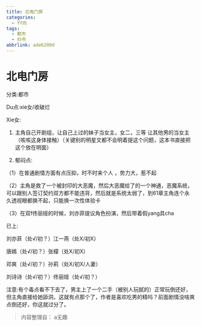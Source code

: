 ```yaml
---
title: 北电门房
categories:
  - YY向
tags:
  - 都市
  - 扫书
abbrlink: ade6209d
---
```

# 北电门房
分类:都市

Du点:xie女/收破烂

Xie女:

1.  主角自己开剧组，让自己上过的妹子当女主，女二，三等
    让其他男的当女主（咳咳这身体接触）（关键别的明星文都不会明着提这个问题，这本书直接把这个放在明面）

2.  郁闷点:

（1）在普通剧情方面有点压抑，时不时来个人 ，势力大，惹不起

（2）主角是救了一个被封印的大恶魔，然后大恶魔给了的一个神通，恶魔系统，可以跟别人签订契约双方都不能违背，然后就是系统太弱了，到61章主角连个永久透视眼都换不起，只能换一次性体验卡

（3）在双f佟丽娅的时候，刘亦菲提议角色扮演，然后带着假yang具cha

已上:

刘亦菲（处√/初？）江一燕（处X/初Ⅹ）

唐嫣（处√/初？）张檬（处X/初X）

邓爽（处√/初？）孙莉（处X/初X/人妻）

刘诗诗（处√/初？）佟丽娅（处√/初？）

注意:有个毒点看不下去了，男主上了一个二手（被别人玩腻的）正常玩倒还好，但主角直接给她舔洞，这就有点那个了，作者是喜欢吃男的精吗？前面剧情没啥爽点倒还好，你这就过分了。


> 内容整理自： a无趣